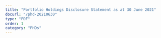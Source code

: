 ```yaml
---
title: "Portfolio Holdings Disclosure Statement as at 30 June 2021"
docurl: "/phd-20210630"
type: "PDF"
order: 1
category: "PHDs"
---
```

